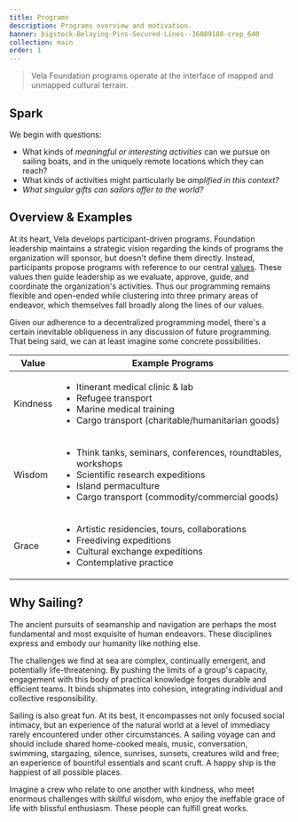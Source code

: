 ```yaml
---
title: Programs
description: Programs overview and motivation.
banner: bigstock-Belaying-Pins-Secured-Lines--36089188-crop_640
collection: main
order: 1
---
```


> Vela Foundation programs operate at the interface of mapped and unmapped cultural terrain.

## Spark

We begin with questions:

* What kinds of _meaningful or interesting activities_ can we pursue on sailing boats, and in the uniquely remote locations which they can reach?
* What kinds of activities might particularly be _amplified in this context?_
* _What singular gifts can sailors offer to the world?_

## Overview & Examples

At its heart, Vela develops participant-driven programs. Foundation leadership maintains a strategic vision regarding the kinds of programs the organization will sponsor, but doesn't define them directly. Instead, participants propose programs with reference to our central [values](/about/#values). These values then guide leadership as we evaluate, approve, guide, and coordinate the organization's activities. Thus our programming remains flexible and open-ended while clustering into three primary areas of endeavor, which themselves fall broadly along the lines of our values.

Given our adherence to a decentralized programming model, there's a certain inevitable obliqueness in any discussion of future programming. That being said, we can at least imagine some concrete possibilities.

Value | Example Programs
--|--
Kindness | <ul><li>Itinerant medical clinic & lab</li><li>Refugee transport</li><li>Marine medical training</li><li>Cargo transport (charitable/humanitarian goods)</li></ul>
Wisdom | <ul><li>Think tanks, seminars, conferences, roundtables, workshops</li><li>Scientific research expeditions</li><li>Island permaculture</li><li>Cargo transport (commodity/commercial goods)</li></ul>
Grace | <ul><li>Artistic residencies, tours, collaborations</li><li>Freediving expeditions</li><li>Cultural exchange expeditions</li><li>Contemplative practice</li></ul>


## Why Sailing?

The ancient pursuits of seamanship and navigation are perhaps the most fundamental and most exquisite of human endeavors. These disciplines express and embody our humanity like nothing else.

The challenges we find at sea are complex, continually emergent, and potentially life-threatening. By pushing the limits of a group's capacity, engagement with this body of practical knowledge forges durable and efficient teams. It binds shipmates into cohesion, integrating individual and collective responsibility.

Sailing is also great fun. At its best, it encompasses not only focused social intimacy, but an experience of the natural world at a level of immediacy rarely encountered under other circumstances. A sailing voyage can and should include shared home-cooked meals, music, conversation, swimming, stargazing, silence, sunrises, sunsets, creatures wild and free; an experience of bountiful essentials and scant cruft. A happy ship is the happiest of all possible places.

Imagine a crew who relate to one another with kindness, who meet enormous challenges with skillful wisdom, who enjoy the ineffable grace of life with blissful enthusiasm. These people can fulfill great works.
